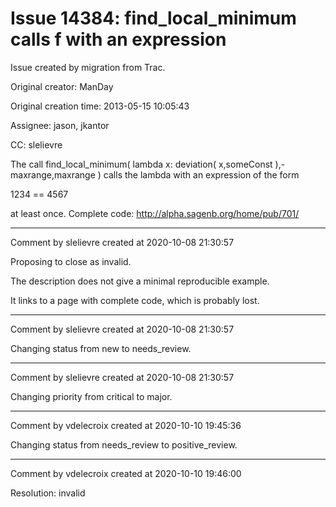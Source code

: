 # Issue 14384: find_local_minimum calls f with an expression

Issue created by migration from Trac.

Original creator: ManDay

Original creation time: 2013-05-15 10:05:43

Assignee: jason, jkantor

CC:  slelievre

The call find_local_minimum( lambda x: deviation( x,someConst ),-maxrange,maxrange ) calls the lambda with an expression of the form

1234 == 4567

at least once. Complete code: http://alpha.sagenb.org/home/pub/701/


---

Comment by slelievre created at 2020-10-08 21:30:57

Proposing to close as invalid.

The description does not give a minimal reproducible example.

It links to a page with complete code, which is probably lost.


---

Comment by slelievre created at 2020-10-08 21:30:57

Changing status from new to needs_review.


---

Comment by slelievre created at 2020-10-08 21:30:57

Changing priority from critical to major.


---

Comment by vdelecroix created at 2020-10-10 19:45:36

Changing status from needs_review to positive_review.


---

Comment by vdelecroix created at 2020-10-10 19:46:00

Resolution: invalid
